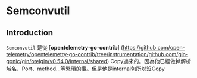 # Semconvutil

## Introduction
`Semconvutil` 是從 [**opentelemetry-go-contrib**]
(https://github.com/open-telemetry/opentelemetry-go-contrib/tree/instrumentation/github.com/gin-gonic/gin/otelgin/v0.54.0/internal/shared)
Copy過來的。因為他已經做掉解析域名、Port、method...等繁瑣的事。但是他是internal包所以沒Copy

